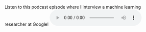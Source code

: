 Listen to this podcast episode where I interview a machine learning researcher at Google!
![](Adversarial_ML_Research_Podcast_feat_Matthew_Jagielski.mp3)
